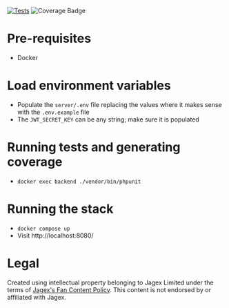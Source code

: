 [![Tests](https://github.com/tony1542/RSForumVue/actions/workflows/tests.yml/badge.svg)](https://github.com/tony1542/RSForumVue/actions/workflows/tests.yml)
![Coverage Badge](https://img.shields.io/badge/Coverage-43.80%25-red.svg)

# Pre-requisites

- Docker

# Load environment variables

- Populate the `server/.env` file replacing the values where it makes sense with the `.env.example` file
- The `JWT_SECRET_KEY` can be any string; make sure it is populated

# Running tests and generating coverage

- `docker exec backend ./vendor/bin/phpunit`

# Running the stack

- `docker compose up`
- Visit http://localhost:8080/

# Legal
Created using intellectual property belonging to Jagex Limited under the terms of [Jagex's Fan Content Policy](https://legal.jagex.com/docs/policies/fan-content-policy?form=MG0AV3). This content is not endorsed by or affiliated with Jagex.